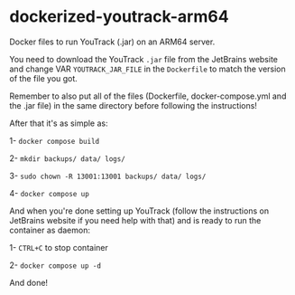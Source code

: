 # dockerized-youtrack-arm64
Docker files to run YouTrack (.jar) on an ARM64 server.
  
You need to download the YouTrack `.jar` file from the JetBrains website and change VAR `YOUTRACK_JAR_FILE` in the `Dockerfile` to match the version of the file you got.  
  
Remember to also put all of the files (Dockerfile, docker-compose.yml and the .jar file) in the same directory before following the instructions!
  
After that it's as simple as: 

1- `docker compose build`

2- `mkdir backups/ data/ logs/`

3- `sudo chown -R 13001:13001 backups/ data/ logs/`

4- `docker compose up`

And when you're done setting up YouTrack (follow the instructions on JetBrains website if you need help with that) and is ready to run the container as daemon:

1- `CTRL+C` to stop container

2- `docker compose up -d`

And done!
